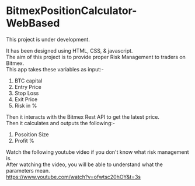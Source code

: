 # BitmexPositionCalculator-WebBased    
   
This project is under development.    
   
It has been designed using HTML, CSS, & javascript.     
The aim of this project is to provide proper Risk Management to traders on Bitmex.    
This app takes these variables as input:-    
  1. BTC capital   
  2. Entry Price   
  3. Stop Loss   
  4. Exit Price   
  5. Risk in %   
  
Then it interacts with the Bitmex Rest API to get the latest price.  
Then it calculates and outputs the following:-    
  1. Posoition Size    
  2. Profit %   
  
Watch the following youtube video if you don't know what risk management is.  
After watching the video, you will be able to understand what the parameters mean.   
https://www.youtube.com/watch?v=ofwtsc20hOY&t=3s
